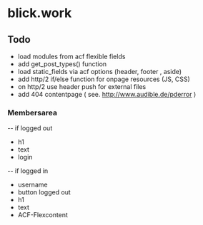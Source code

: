 # blick.work

## Todo

* load modules from acf flexible fields
* add get_post_types() function
* load static_fields via acf options (header, footer , aside)
* add http/2 if/else function for onpage resources (JS, CSS)
* on http/2 use header push for external files 
* add 404 contentpage ( see. http://www.audible.de/pderror )  

### Membersarea
-- if logged out
* h1
* text
* login

-- if logged in
* username
* button logged out
* h1
* text
* ACF-Flexcontent


